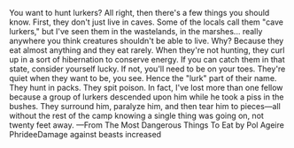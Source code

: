 You want to hunt lurkers? All right, then there's a few things you should know. First, they don't just live in caves. Some of the locals call them "cave lurkers," but I've seen them in the wastelands, in the marshes... really anywhere you think creatures shouldn't be able to live. Why? Because they eat almost anything and they eat rarely. When they're not hunting, they curl up in a sort of hibernation to conserve energy. If you can catch them in that state, consider yourself lucky. If not, you'll need to be on your toes. They're quiet when they want to be, you see. Hence the "lurk" part of their name. They hunt in packs. They spit poison. In fact, I've lost more than one fellow because a group of lurkers descended upon him while he took a piss in the bushes. They surround him, paralyze him, and then tear him to pieces—all without the rest of the camp knowing a single thing was going on, not twenty feet away.
—From The Most Dangerous Things To Eat by Pol Ageire PhrideeDamage against beasts increased
